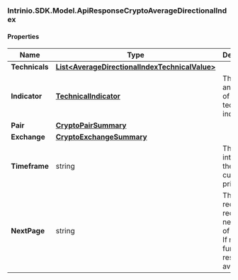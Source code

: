 [//]: # (CLASS:Intrinio.SDK.Model.ApiResponseCryptoAverageDirectionalIndex)

[//]: # (KIND:object)

### Intrinio.SDK.Model.ApiResponseCryptoAverageDirectionalIndex
#### Properties

[//]: # (START_DEFINITION)

Name | Type | Description
------------ | ------------- | -------------
**Technicals** | [**List&lt;AverageDirectionalIndexTechnicalValue&gt;**](AverageDirectionalIndexTechnicalValue.md) |  &nbsp;
**Indicator** | [**TechnicalIndicator**](TechnicalIndicator.md) | The name and symbol of the technical indicator &nbsp;
**Pair** | [**CryptoPairSummary**](CryptoPairSummary.md) |  &nbsp;
**Exchange** | [**CryptoExchangeSummary**](CryptoExchangeSummary.md) |  &nbsp;
**Timeframe** | string | The time interval for the crypto currency prices &nbsp;
**NextPage** | string | The token required to request the next page of the data. If null, no further results are available. &nbsp;

[//]: # (END_DEFINITION)


[//]: # (CONTAINED_CLASS:Intrinio.SDK.Model.AverageDirectionalIndexTechnicalValue)


[//]: # (CONTAINED_CLASS:Intrinio.SDK.Model.TechnicalIndicator)


[//]: # (CONTAINED_CLASS:Intrinio.SDK.Model.CryptoPairSummary)


[//]: # (CONTAINED_CLASS:Intrinio.SDK.Model.CryptoExchangeSummary)


